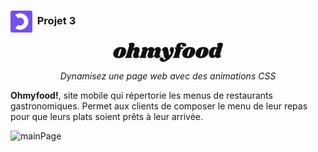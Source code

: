 ### <img src="https://raw.githubusercontent.com/MalekGuez/assets/master/openclassrooms/logo.png" width="35" align="center"/> &nbsp;Projet 3

<div align="center">
  <img src="https://raw.githubusercontent.com/MalekGuez/assets/master/openclassrooms/p3/ohmyfood.png" width="35%" align="center"/>
  <p><i>Dynamisez une page web avec des animations CSS</i></p>
</div>

<b>Ohmyfood!</b>, site mobile qui répertorie les menus de restaurants gastronomiques. Permet aux clients de composer le menu de leur repas pour que leurs plats soient prêts à leur arrivée.

![mainPage](https://raw.githubusercontent.com/MalekGuez/assets/master/openclassrooms/p3/main-page.png)
